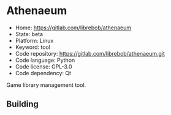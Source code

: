 # Athenaeum

- Home: https://gitlab.com/librebob/athenaeum
- State: beta
- Platform: Linux
- Keyword: tool
- Code repository: https://gitlab.com/librebob/athenaeum.git
- Code language: Python
- Code license: GPL-3.0
- Code dependency: Qt

Game library management tool.

## Building


